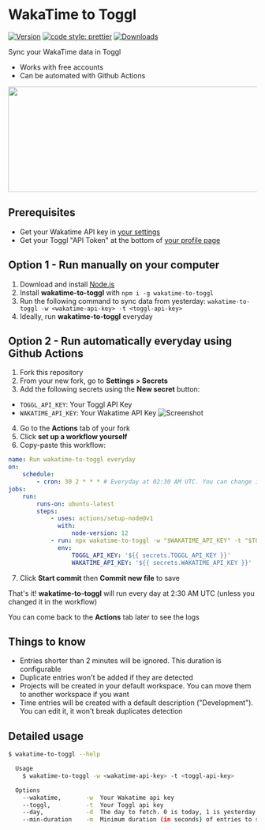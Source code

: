 # WakaTime to Toggl

[![Version][version-src]][version-href]
[![code style: prettier][code-style-src]][code-style-href]
[![Downloads][downloads-src]][downloads-href]

Sync your WakaTime data in Toggl

-   Works with free accounts
-   Can be automated with Github Actions

<p align="center">
  <img width="702" height="213" src="https://user-images.githubusercontent.com/17952318/90112407-397f7d00-dd50-11ea-9ee9-c1250c35127c.gif">
</p>

## Prerequisites

-   Get your Wakatime API key in [your settings](https://wakatime.com/settings/api-key)
-   Get your Toggl "API Token" at the bottom of [your profile page](https://www.toggl.com/app/profile)

## Option 1 - Run manually on your computer

1.  Download and install [Node.js](https://nodejs.org/en/download/)
2.  Install **wakatime-to-toggl** with `npm i -g wakatime-to-toggl`
3.  Run the following command to sync data from yesterday: `wakatime-to-toggl -w <wakatime-api-key> -t <toggl-api-key>`
4.  Ideally, run **wakatime-to-toggl** everyday

## Option 2 - Run automatically everyday using Github Actions

1. Fork this repository
2. From your new fork, go to **Settings > Secrets**
3. Add the following secrets using the **New secret** button:

-   `TOGGL_API_KEY`: Your Toggl API Key
-   `WAKATIME_API_KEY`: Your Wakatime API Key
    ![Screenshot](https://user-images.githubusercontent.com/17952318/86905384-4934f180-c112-11ea-91cd-7b391cd7e5de.png)

4. Go to the **Actions** tab of your fork
5. Click **set up a workflow yourself**
6. Copy-paste this workflow:

```yaml
name: Run wakatime-to-toggl everyday
on:
    schedule:
        - cron: 30 2 * * * # Everyday at 02:30 AM UTC. You can change it according to your timezone
jobs:
    run:
        runs-on: ubuntu-latest
        steps:
            - uses: actions/setup-node@v1
              with:
                  node-version: 12
            - run: npx wakatime-to-toggl -w "$WAKATIME_API_KEY" -t "$TOGGL_API_KEY"
              env:
                  TOGGL_API_KEY: '${{ secrets.TOGGL_API_KEY }}'
                  WAKATIME_API_KEY: '${{ secrets.WAKATIME_API_KEY }}'
```

7. Click **Start commit** then **Commit new file** to save

That's it! **wakatime-to-toggl** will run every day at 2:30 AM UTC (unless you changed it in the workflow)

You can come back to the **Actions** tab later to see the logs

## Things to know

-   Entries shorter than 2 minutes will be ignored. This duration is configurable
-   Duplicate entries won't be added if they are detected
-   Projects will be created in your default workspace. You can move them to another workspace if you want
-   Time entries will be created with a default description ("Development"). You can edit it, it won't break duplicates detection

## Detailed usage

```bash
$ wakatime-to-toggl --help

  Usage
    $ wakatime-to-toggl -w <wakatime-api-key> -t <toggl-api-key>

  Options
    --wakatime,       -w  Your Wakatime api key
    --toggl,          -t  Your Toggl api key
    --day,            -d  The day to fetch. 0 is today, 1 is yesterday... Default: 1
    --min-duration    -m  Minimum duration (in seconds) of entries to sync. Default: 120
```

[version-src]: https://runkit.io/bokub/npm-version/branches/master/wakatime-to-toggl?style=flat
[code-style-src]: https://flat.badgen.net/badge/code%20style/prettier/ff69b4
[downloads-src]: https://flat.badgen.net/npm/dm/wakatime-to-toggl
[version-href]: https://www.npmjs.com/package/wakatime-to-toggl
[code-style-href]: https://github.com/prettier/prettier
[downloads-href]: https://www.npmjs.com/package/wakatime-to-toggl
